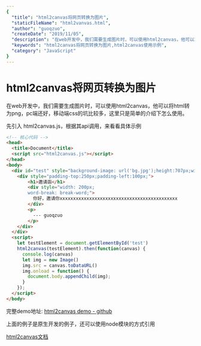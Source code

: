 ```yaml
---
{
  "title": "html2canvas将网页转换为图片",
  "staticFileName": "html2vanvas.html",
  "author": "guoqzuo",
  "createDate": "2019/11/05",
  "description": "在web开发中，我们需要生成图片时，可以使用html2canvas，他可以将html转为png，pc端还好，移动端css的坑比较多，这里只是简单的介绍下怎么使用。先引入 html2canvas.js，根据其api调用，来看看具体示例",
  "keywords": "html2canvas将网页转换为图片,html2canvas使用示例",
  "category": "JavaScript"
}
---
```


# html2canvas将网页转换为图片

在web开发中，我们需要生成图片时，可以使用html2canvas，他可以将html转为png，pc端还好，移动端css的坑比较多，这里只是简单的介绍下怎么使用。

先引入 html2canvas.js，根据其api调用，来看看具体示例

```html
<!-- 核心代码 -->
<head>
  <title>Document</title>
  <script src="html2canvas.js"></script>
</head>
<body>
  <div id="test" style="background-image: url('bg.jpg');height:707px;width:500px;color: #fff;">
    <div style="padding-top:250px;padding-left:100px;">
        <h1>邀请函</h1>
        <div style="width: 200px;
        word-break: break-word;">
          你好，邀请你xxxxxxxxxxxxxxxxxxxxxxxxxxxxxxxxxxxxxxxxxxxx
        </div>
        <p>
          --- guoqzuo
        </p>
    </div>
  </div>
  <script>
    let testElement = document.getElementById('test')
    html2canvas(testElement).then(function(canvas) {
      console.log(canvas)
      let img = new Image()
      img.src = canvas.toDataURL()
      img.onload = function() {
        document.body.appendChild(img);
      }
    });
  </script>
</body>
```

完整demo地址: [html2canvas demo - github](https://github.com/dev-zuo/fedemo/blob/master/src/DebugDemo/html2canvas/index.html)

上面的例子是原生开发的例子，还可以使用node模块的方式引用

[html2canvas文档](http://html2canvas.hertzen.com/documentation)